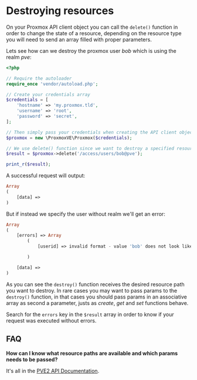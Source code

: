 Destroying resources
====================

On your Proxmox API client object you can call the `delete()` function in order to change the state of a resource, depending on the resource type you will need to send an array filled with proper parameters.

Lets see how can we destroy the proxmox user *bob* which is using the realm *pve*:

```php
<?php

// Require the autoloader
require_once 'vendor/autoload.php';

// Create your credentials array
$credentials = [
    'hostname' => 'my.proxmox.tld',
    'username' => 'root',
    'password' => 'secret',
];

// Then simply pass your credentials when creating the API client object
$proxmox = new \ProxmoxVE\Proxmox($credentials);

// We use delete() function since we want to destroy a specified resource
$result = $proxmox->delete('/access/users/bob@pve');

print_r($result);

```

A successful request will output:

```php
Array
(
    [data] => 
)
```

But if instead we specify the user without realm we'll get an error:

```php
Array
(
    [errors] => Array
        (
            [userid] => invalid format - value 'bob' does not look like a valid user name

        )

    [data] => 
)
```

As you can see the `destroy()` function receives the desired resource path you want to destroy. In rare cases you may want to pass params to the `destroy()` function, in that cases you should pass params in an associative array as second a parameter, justs as *create*, *get* and *set* functions behave.

Search for the `errors` key in the `$result` array in order to know if your request was executed without errors.

FAQ
---

**How can I know what resource paths are available and which params needs to be passed?**

It's all in the [PVE2 API Documentation](http://pve.proxmox.com/pve2-api-doc/).

